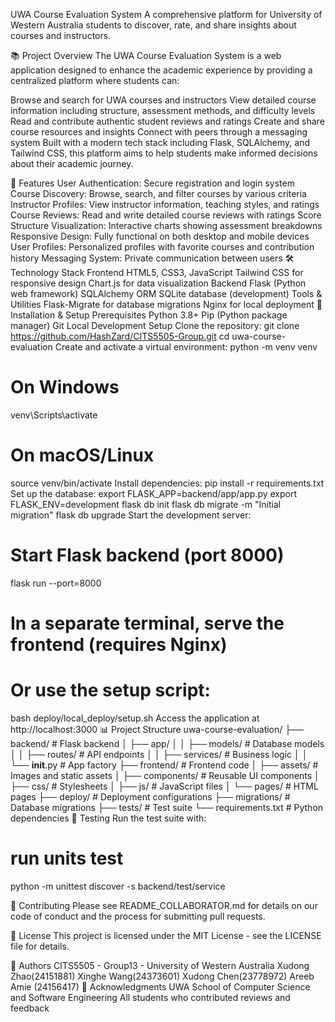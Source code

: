 UWA Course Evaluation System
A comprehensive platform for University of Western Australia students to discover, rate, and share insights about courses and instructors.

📚 Project Overview
The UWA Course Evaluation System is a web application designed to enhance the academic experience by providing a centralized platform where students can:

Browse and search for UWA courses and instructors
View detailed course information including structure, assessment methods, and difficulty levels
Read and contribute authentic student reviews and ratings
Create and share course resources and insights
Connect with peers through a messaging system
Built with a modern tech stack including Flask, SQLAlchemy, and Tailwind CSS, this platform aims to help students make informed decisions about their academic journey.

🚀 Features
User Authentication: Secure registration and login system
Course Discovery: Browse, search, and filter courses by various criteria
Instructor Profiles: View instructor information, teaching styles, and ratings
Course Reviews: Read and write detailed course reviews with ratings
Score Structure Visualization: Interactive charts showing assessment breakdowns
Responsive Design: Fully functional on both desktop and mobile devices
User Profiles: Personalized profiles with favorite courses and contribution history
Messaging System: Private communication between users
🛠️ Technology Stack
Frontend
HTML5, CSS3, JavaScript
Tailwind CSS for responsive design
Chart.js for data visualization
Backend
Flask (Python web framework)
SQLAlchemy ORM
SQLite database (development)
Tools & Utilities
Flask-Migrate for database migrations
Nginx for local deployment
🔧 Installation & Setup
Prerequisites
Python 3.8+
Pip (Python package manager)
Git
Local Development Setup
Clone the repository:
git clone https://github.com/HashZard/CITS5505-Group.git
cd  uwa-course-evaluation
Create and activate a virtual environment:
python -m venv venv

# On Windows
venv\Scripts\activate

# On macOS/Linux
source venv/bin/activate
Install dependencies:
pip install -r requirements.txt
Set up the database:
export FLASK_APP=backend/app/app.py
export FLASK_ENV=development
flask db init
flask db migrate -m "Initial migration"
flask db upgrade
Start the development server:
# Start Flask backend (port 8000)
flask run --port=8000

# In a separate terminal, serve the frontend (requires Nginx)
# Or use the setup script:
bash deploy/local_deploy/setup.sh
Access the application at http://localhost:3000
📊 Project Structure
uwa-course-evaluation/
├── backend/                # Flask backend
│   ├── app/
│   │   ├── models/         # Database models
│   │   ├── routes/         # API endpoints
│   │   ├── services/       # Business logic
│   │   └── __init__.py     # App factory
├── frontend/               # Frontend code
│   ├── assets/             # Images and static assets
│   ├── components/         # Reusable UI components
│   ├── css/                # Stylesheets
│   ├── js/                 # JavaScript files
│   └── pages/              # HTML pages
├── deploy/                 # Deployment configurations
├── migrations/             # Database migrations
├── tests/                  # Test suite
└── requirements.txt        # Python dependencies
🧪 Testing
Run the test suite with:

# run units test
python -m unittest discover -s backend/test/service

🤝 Contributing
Please see README_COLLABORATOR.md for details on our code of conduct and the process for submitting pull requests.

📄 License
This project is licensed under the MIT License - see the LICENSE file for details.

👥 Authors
CITS5505 - Group13 - University of Western Australia Xudong Zhao(24151881) Xinghe Wang(24373601) Xudong Chen(23778972) Areeb Amie (24156417)
🙏 Acknowledgments
UWA School of Computer Science and Software Engineering
All students who contributed reviews and feedback